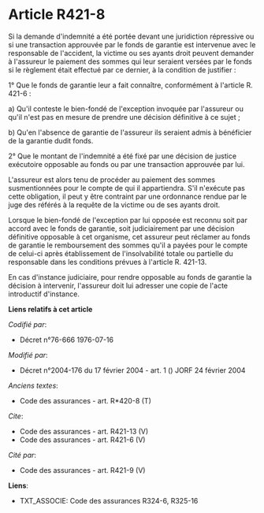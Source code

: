 # Article R421-8

Si la demande d'indemnité a été portée devant une juridiction répressive ou si une transaction approuvée par le fonds de
garantie est intervenue avec le responsable de l'accident, la victime ou ses ayants droit peuvent demander à l'assureur le
paiement des sommes qui leur seraient versées par le fonds si le règlement était effectué par ce dernier, à la condition de
justifier : 

1° Que le fonds de garantie leur a fait connaître, conformément à l'article R. 421-6 : 

a) Qu'il conteste le bien-fondé de l'exception invoquée par l'assureur ou qu'il n'est pas en mesure de prendre une décision
définitive à ce sujet ; 

b) Qu'en l'absence de garantie de l'assureur ils seraient admis à bénéficier de la garantie dudit fonds. 

2° Que le montant de l'indemnité a été fixé par une décision de justice exécutoire opposable au fonds ou par une transaction
approuvée par lui. 

L'assureur est alors tenu de procéder au paiement des sommes susmentionnées pour le compte de qui il appartiendra. S'il
n'exécute pas cette obligation, il peut y être contraint par une ordonnance rendue par le juge des référés à la requête de la
victime ou de ses ayants droit. 

Lorsque le bien-fondé de l'exception par lui opposée est reconnu soit par accord avec le fonds de garantie, soit
judiciairement par une décision définitive opposable à cet organisme, cet assureur peut réclamer au fonds de garantie le
remboursement des sommes qu'il a payées pour le compte de celui-ci après établissement de l'insolvabilité totale ou partielle
du responsable dans les conditions prévues à l'article R. 421-13.

En cas d'instance judiciaire, pour rendre opposable au fonds de garantie la décision à intervenir, l'assureur doit lui
adresser une copie de l'acte introductif d'instance.

**Liens relatifs à cet article**

_Codifié par_:

  - Décret n°76-666 1976-07-16

_Modifié par_:

  - Décret n°2004-176 du 17 février 2004 - art. 1 () JORF 24 février 2004

_Anciens textes_:

  - Code des assurances - art. R*420-8 (T)

_Cite_:

  - Code des assurances - art. R421-13 (V)
  - Code des assurances - art. R421-6 (V)

_Cité par_:

  - Code des assurances - art. R421-9 (V)

**Liens**:

  - TXT_ASSOCIE: Code des assurances R324-6, R325-16
